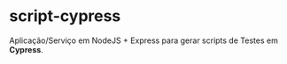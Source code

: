 # script-cypress

Aplicação/Serviço em NodeJS + Express para gerar scripts de Testes em **Cypress**.  
